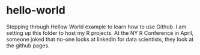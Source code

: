 # hello-world
Stepping through Hellow World example to learn how to use Github. I am setting up this folder to host my R projects. 
At the NY R Conference in April, someone joked that no-one looks at linkedin for data scientists, they look at the github pages.
